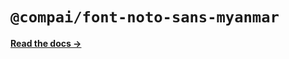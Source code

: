 # `@compai/font-noto-sans-myanmar`

[**Read the docs &rarr;**](https://components.ai/docs/typefaces/noto-sans-myanmar)

